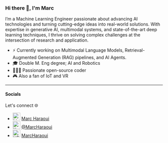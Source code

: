 ### Hi there 👋, I'm Marc 

I’m a Machine Learning Engineer passionate about advancing AI technologies and turning cutting-edge ideas into real-world solutions. With expertise in generative AI, multimodal systems, and state-of-the-art deep learning techniques, I thrive on solving complex challenges at the intersection of research and application.

- ⚡ Currently working on Multimodal Language Models, Retrieval-Augmented Generation (RAG) pipelines, and AI Agents.
- 🎓 Double M. Eng degree; AI and Robotics
- 👩🏻‍💻 Passionate open-source coder
- 🎮 Also a fan of IoT and VR

---

#### Socials 

Let's connect 🌐

- <img alt="LinkedIn profile" src="https://cdn2.iconfinder.com/data/icons/social-media-2285/512/1_Linkedin_unofficial_colored_svg-512.png" width="24" height="24"> [Marc Haraoui](https://www.linkedin.com/in/marc-haraoui/)
- <img alt="X profile" src="https://upload.wikimedia.org/wikipedia/commons/5/57/X_logo_2023_%28white%29.png" width="24" height="24"> [@MarcHaraoui](https://x.com/marcharaoui)
- <img alt="HF profile" src="https://cdn-lfs.hf.co/repos/96/a2/96a2c8468c1546e660ac2609e49404b8588fcf5a748761fa72c154b2836b4c83/942cad1ccda905ac5a659dfd2d78b344fccfb84a8a3ac3721e08f488205638a0?response-content-disposition=inline%3B+filename*%3DUTF-8%27%27hf-logo.svg%3B+filename%3D%22hf-logo.svg%22%3B&response-content-type=image%2Fsvg%2Bxml&Expires=1737167870&Policy=eyJTdGF0ZW1lbnQiOlt7IkNvbmRpdGlvbiI6eyJEYXRlTGVzc1RoYW4iOnsiQVdTOkVwb2NoVGltZSI6MTczNzE2Nzg3MH19LCJSZXNvdXJjZSI6Imh0dHBzOi8vY2RuLWxmcy5oZi5jby9yZXBvcy85Ni9hMi85NmEyYzg0NjhjMTU0NmU2NjBhYzI2MDllNDk0MDRiODU4OGZjZjVhNzQ4NzYxZmE3MmMxNTRiMjgzNmI0YzgzLzk0MmNhZDFjY2RhOTA1YWM1YTY1OWRmZDJkNzhiMzQ0ZmNjZmI4NGE4YTNhYzM3MjFlMDhmNDg4MjA1NjM4YTA%7EcmVzcG9uc2UtY29udGVudC1kaXNwb3NpdGlvbj0qJnJlc3BvbnNlLWNvbnRlbnQtdHlwZT0qIn1dfQ__&Signature=eSF91mD0na8Wy2uBBiIFfdV2GD0qnc8jrLuU%7E320tjzRyw0TVeshOHrhR5ChmJUZYfRQQ1cuA3dYGjObk28KScFUUdYmer%7E%7Eil2VHzuBJfqPPon6Nu-fJ2jDXQ3T-IZv2kMNh1-oRksdTPyg9lr7OWFX-W%7EjFadZfZKVr6q-duT5ucnJp6jpYpBlfhi6OwttSBBMou3g-z3KjCqvMGnZR0fOXYpPg2TmEH1U6Bgv98mvwBMvv7MpXpBxwhHeuic6TDrXLyoHjj4bFAdXzZGelVvA7Bi5FZ3fLRwEaEpQNpgXc%7EZqw3D4AaYYVJjxmwYetqpXnzdJ95pDp4ziQRi1kQ__&Key-Pair-Id=K3RPWS32NSSJCE" width="24" height="24"> [MarcHaraoui](https://huggingface.co/MarcHaraoui)


